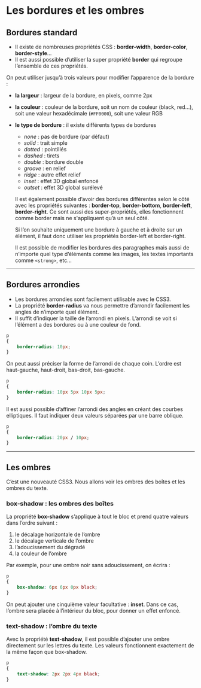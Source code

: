 # Les bordures et les ombres

## Bordures standard

- Il existe de nombreuses propriétés CSS : **border-width**, **border-color**, **border-style**…
- Il est aussi possible d’utiliser la super propriété **border** qui regroupe l’ensemble de ces propriétés.

On peut utiliser jusqu’à trois valeurs pour modifier l’apparence de la bordure :
- **la largeur** : largeur de la bordure, en pixels, comme 2px
- **la couleur** : couleur de la bordure, soit un nom de couleur (black, red…), soit une valeur hexadécimale (`#FF0000`), soit une valeur RGB
- **le type de bordure** : il existe différents types de bordures
  - *none* : pas de bordure (par défaut)
  - *solid* : trait simple
  - *dotted* : pointillés
  - *dashed* : tirets
  - *double* : bordure double
  - *groove* : en relief
  - *ridge* : autre effet relief
  - *inset* : effet 3D global enfoncé
  - *outset* : effet 3D global surélevé

  Il est également possible d’avoir des bordures différentes selon le côté avec les propriétés suivantes : **border-top**, **border-bottom**, **border-left**, **border-right**.
  Ce sont aussi des super-propriétés, elles fonctionnent comme border mais ne s'appliquent qu’à un seul côté.

  Si l’on souhaite uniquement une bordure à gauche et à droite sur un élément, il faut donc utiliser les propriétés border-left et border-right.

  Il est possible de modifier les bordures des paragraphes mais aussi de n’importe quel type d’éléments comme les images, les textes importants comme `<strong>`, etc...

----

## Bordures arrondies

- Les bordures arrondies sont facilement utilisable avec le CSS3.
- La propriété **border-radius** va nous permettre d’arrondir facilement les angles de n’importe quel élément.
- Il suffit d’indiquer la taille de l’arrondi en pixels. L’arrondi se voit si l’élément a des bordures ou à une couleur de fond.

```css
p
{
    border-radius: 10px;
}
```

On peut aussi préciser la forme de l’arrondi de chaque coin. L’ordre est haut-gauche, haut-droit, bas-droit, bas-gauche.
```css
p
{
    border-radius: 10px 5px 10px 5px;
}
```

Il est aussi possible d’affiner l’arrondi des angles en créant des courbes elliptiques. Il faut indiquer deux valeurs séparées par une barre oblique.
```css
p
{
    border-radius: 20px / 10px;
}
```

----

## Les ombres

C’est une nouveauté CSS3. Nous allons voir les ombres des boîtes et les ombres du texte.

### box-shadow : les ombres des boîtes
La propriété **box-shadow** s’applique à tout le bloc et prend quatre valeurs dans l’ordre suivant :
1. le décalage horizontale de l’ombre
2. le décalage verticale de l’ombre
3. l’adoucissement du dégradé
4. la couleur de l’ombre

Par exemple, pour une ombre noir sans adoucissement, on écrira :
```css
p
{
    box-shadow: 6px 6px 0px black;
}
```

On peut ajouter une cinquième valeur facultative : **inset**. Dans ce cas, l’ombre sera placée à l’intérieur du bloc, pour donner un effet enfoncé.


### text-shadow : l’ombre du texte
Avec la propriété **text-shadow**, il est possible d’ajouter une ombre directement sur les lettres du texte. Les valeurs fonctionnent exactement de la même façon que box-shadow.
```css
p
{
    text-shadow: 2px 2px 4px black;
}
```
